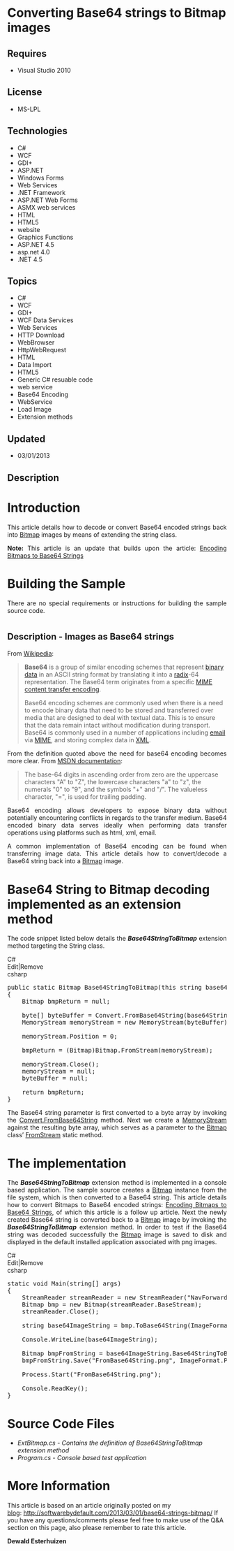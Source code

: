 # Converting Base64 strings to Bitmap images
## Requires
- Visual Studio 2010
## License
- MS-LPL
## Technologies
- C#
- WCF
- GDI+
- ASP.NET
- Windows Forms
- Web Services
- .NET Framework
- ASP.NET Web Forms
- ASMX web services
- HTML
- HTML5
- website
- Graphics Functions
- ASP.NET 4.5
- asp.net 4.0
- .NET 4.5
## Topics
- C#
- WCF
- GDI+
- WCF Data Services
- Web Services
- HTTP Download
- WebBrowser
- HttpWebRequest
- HTML
- Data Import
- HTML5
- Generic C# resuable code
- web service
- Base64 Encoding
- WebService
- Load Image
- Extension methods
## Updated
- 03/01/2013
## Description

<h1>Introduction</h1>
<p style="text-align:justify">This article details how to decode or convert Base64 encoded strings back into
<a title="Bitmap" rel="tag" href="http://msdn.microsoft.com/en-us/library/system.drawing.bitmap.aspx" target="_blank">
Bitmap</a> images by means of extending the string class.</p>
<p style="text-align:justify"><strong>Note:</strong> This article is an update that builds upon the article:
<a href="http://code.msdn.microsoft.com/Encoding-Bitmaps-to-Base64-603248e3" target="_blank">
Encoding Bitmaps to Base64 Strings</a></p>
<h1><span>Building the Sample</span></h1>
<p style="text-align:justify">There are&nbsp;no special requirements or instructions for building the sample source code.</p>
<h1><span style="font-size:20px; font-weight:bold">Description - Images as Base64 strings</span></h1>
<p style="text-align:justify">From <a href="http://en.wikipedia.org/wiki/Base64">
Wikipedia</a>:</p>
<blockquote>
<p><strong>Base64</strong> is a group of similar encoding schemes that represent <a href="http://en.wikipedia.org/wiki/Binary_data">
binary data</a> in an ASCII string format by translating it into a <a href="http://en.wikipedia.org/wiki/Radix">
radix</a>-64 representation. The Base64 term originates from a specific <a href="http://en.wikipedia.org/wiki/MIME#Content-Transfer-Encoding">
MIME content transfer encoding</a>.</p>
<p>Base64 encoding schemes are commonly used when there is a need to encode binary data that need to be stored and transferred over media that are designed to deal with textual data. This is to ensure that the data remain intact without modification during
 transport. Base64 is commonly used in a number of applications including <a href="http://en.wikipedia.org/wiki/Email">
email</a> via <a href="http://en.wikipedia.org/wiki/MIME">MIME</a>, and storing complex data in
<a href="http://en.wikipedia.org/wiki/XML">XML</a>.</p>
</blockquote>
<p style="text-align:justify">From the definition quoted above the need for base64 encoding becomes more clear. From
<a href="http://msdn.microsoft.com/en-us/library/dhx0d524.aspx">MSDN documentation</a>:</p>
<blockquote>
<p>The base-64 digits in ascending order from zero are the uppercase characters &quot;A&quot; to &quot;Z&quot;, the lowercase characters &quot;a&quot; to &quot;z&quot;, the numerals &quot;0&quot; to &quot;9&quot;, and the symbols &quot;&#43;&quot; and &quot;/&quot;. The valueless character, &quot;=&quot;, is used for trailing padding.</p>
</blockquote>
<p style="text-align:justify">Base64 encoding allows developers to expose binary data without potentially encountering conflicts in regards to the transfer medium. Base64 encoded binary data serves ideally when performing data transfer operations using platforms
 such as html, xml, email.</p>
<p style="text-align:justify">A common implementation of Base64 encoding can be found when transferring image data. This article details how to convert/decode a Base64 string back into a
<a href="http://msdn.microsoft.com/en-us/library/system.drawing.bitmap.aspx">Bitmap</a> image.</p>
<h1>Base64 String to Bitmap decoding implemented as an extension method</h1>
<p style="text-align:justify">The code snippet listed below details the <strong><em>Base64StringToBitmap</em></strong> extension method targeting the String class.&nbsp;</p>
<div class="scriptcode">
<div class="pluginEditHolder" pluginCommand="mceScriptCode">
<div class="title"><span>C#</span></div>
<div class="pluginLinkHolder"><span class="pluginEditHolderLink">Edit</span>|<span class="pluginRemoveHolderLink">Remove</span></div>
<span class="hidden">csharp</span>

<div class="preview">
<pre class="csharp"><span class="cs__keyword">public</span>&nbsp;<span class="cs__keyword">static</span>&nbsp;Bitmap&nbsp;Base64StringToBitmap(<span class="cs__keyword">this</span>&nbsp;<span class="cs__keyword">string</span>&nbsp;base64String)&nbsp;
{&nbsp;
&nbsp;&nbsp;&nbsp;&nbsp;Bitmap&nbsp;bmpReturn&nbsp;=&nbsp;<span class="cs__keyword">null</span>;&nbsp;
&nbsp;
&nbsp;&nbsp;&nbsp;&nbsp;<span class="cs__keyword">byte</span>[]&nbsp;byteBuffer&nbsp;=&nbsp;Convert.FromBase64String(base64String);&nbsp;
&nbsp;&nbsp;&nbsp;&nbsp;MemoryStream&nbsp;memoryStream&nbsp;=&nbsp;<span class="cs__keyword">new</span>&nbsp;MemoryStream(byteBuffer);&nbsp;
&nbsp;
&nbsp;&nbsp;&nbsp;&nbsp;memoryStream.Position&nbsp;=&nbsp;<span class="cs__number">0</span>;&nbsp;
&nbsp;
&nbsp;&nbsp;&nbsp;&nbsp;bmpReturn&nbsp;=&nbsp;(Bitmap)Bitmap.FromStream(memoryStream);&nbsp;
&nbsp;
&nbsp;&nbsp;&nbsp;&nbsp;memoryStream.Close();&nbsp;
&nbsp;&nbsp;&nbsp;&nbsp;memoryStream&nbsp;=&nbsp;<span class="cs__keyword">null</span>;&nbsp;
&nbsp;&nbsp;&nbsp;&nbsp;byteBuffer&nbsp;=&nbsp;<span class="cs__keyword">null</span>;&nbsp;
&nbsp;
&nbsp;&nbsp;&nbsp;&nbsp;<span class="cs__keyword">return</span>&nbsp;bmpReturn;&nbsp;
}</pre>
</div>
</div>
</div>
<p style="text-align:justify"><span>The Base64 string parameter is first converted to a byte array by invoking the
<a title="Convert.FromBase64String" rel="tag" href="http://msdn.microsoft.com/en-us/library/system.convert.frombase64string.aspx" target="_blank">
Convert.FromBase64String</a> method. Next we create a <a title="MemoryStream" rel="tag" href="http://msdn.microsoft.com/en-us/library/system.io.memorystream.aspx" target="_blank">
MemoryStream</a> against the resulting byte array, which serves as a parameter to the
<a title="Bitmap" rel="tag" href="http://msdn.microsoft.com/en-us/library/system.drawing.bitmap.aspx" target="_blank">
Bitmap</a> class&rsquo; <a title="FromStream" rel="tag" href="http://msdn.microsoft.com/en-us/library/windows/desktop/ms536294(v=vs.85).aspx" target="_blank">
FromStream</a> static method.</span></p>
<h1><span>The implementation</span></h1>
<p style="text-align:justify"><span>The <strong><em>Base64StringToBitmap</em></strong> extension method is implemented in a console based application. The sample source creates a
<a title="Bitmap" rel="tag" href="http://msdn.microsoft.com/en-us/library/system.drawing.bitmap.aspx" target="_blank">
Bitmap</a> instance from the file system, which is then converted to a Base64 string. This article details how to convert Bitmaps to Base64 encoded strings:
<a href="http://code.msdn.microsoft.com/Encoding-Bitmaps-to-Base64-603248e3" target="_blank">
Encoding Bitmaps to Base64 Strings</a>, of which this article is a follow up article. Next the newly created Base64 string is converted back to a
<a title="Bitmap" rel="tag" href="http://msdn.microsoft.com/en-us/library/system.drawing.bitmap.aspx" target="_blank">
Bitmap</a> image by invoking the <strong><em>Base64StringToBitmap</em></strong> extension method. In order to test if the Base64 string was decoded successfully the
<a title="Bitmap" rel="tag" href="http://msdn.microsoft.com/en-us/library/system.drawing.bitmap.aspx" target="_blank">
Bitmap</a> image is saved to disk and displayed in the default installed application associated with png images.</span></p>
<div><span>
<div class="scriptcode">
<div class="pluginEditHolder" pluginCommand="mceScriptCode">
<div class="title"><span>C#</span></div>
<div class="pluginLinkHolder"><span class="pluginEditHolderLink">Edit</span>|<span class="pluginRemoveHolderLink">Remove</span></div>
<span class="hidden">csharp</span>

<div class="preview">
<pre class="csharp"><span class="cs__keyword">static</span>&nbsp;<span class="cs__keyword">void</span>&nbsp;Main(<span class="cs__keyword">string</span>[]&nbsp;args)&nbsp;
{&nbsp;
&nbsp;&nbsp;&nbsp;&nbsp;StreamReader&nbsp;streamReader&nbsp;=&nbsp;<span class="cs__keyword">new</span>&nbsp;StreamReader(<span class="cs__string">&quot;NavForward.png&quot;</span>);&nbsp;
&nbsp;&nbsp;&nbsp;&nbsp;Bitmap&nbsp;bmp&nbsp;=&nbsp;<span class="cs__keyword">new</span>&nbsp;Bitmap(streamReader.BaseStream);&nbsp;
&nbsp;&nbsp;&nbsp;&nbsp;streamReader.Close();&nbsp;
&nbsp;
&nbsp;&nbsp;&nbsp;&nbsp;<span class="cs__keyword">string</span>&nbsp;base64ImageString&nbsp;=&nbsp;bmp.ToBase64String(ImageFormat.Png);&nbsp;
&nbsp;
&nbsp;&nbsp;&nbsp;&nbsp;Console.WriteLine(base64ImageString);&nbsp;
&nbsp;
&nbsp;&nbsp;&nbsp;&nbsp;Bitmap&nbsp;bmpFromString&nbsp;=&nbsp;base64ImageString.Base64StringToBitmap();&nbsp;
&nbsp;&nbsp;&nbsp;&nbsp;bmpFromString.Save(<span class="cs__string">&quot;FromBase64String.png&quot;</span>,&nbsp;ImageFormat.Png);&nbsp;
&nbsp;
&nbsp;&nbsp;&nbsp;&nbsp;Process.Start(<span class="cs__string">&quot;FromBase64String.png&quot;</span>);&nbsp;
&nbsp;
&nbsp;&nbsp;&nbsp;&nbsp;Console.ReadKey();&nbsp;
}</pre>
</div>
</div>
</div>
</span></div>
<h1><span>Source Code Files</span></h1>
<ul>
<li><em>ExtBitmap.cs - Contains the definition of Base64StringToBitmap extension method</em>
</li><li><em><em>Program.cs - Console based test application</em></em> </li></ul>
<h1>More Information</h1>
<div>
<p class="paragraphStyle">This article is based on an article originally posted on my
<a href="http://softwarebydefault.com">blog</a>:&nbsp;<a href="http://softwarebydefault.com/2013/03/01/base64-strings-bitmap/">http://softwarebydefault.com/2013/03/01/base64-strings-bitmap/</a> If you have any questions/comments please feel free to make use
 of the Q&amp;A section on this page, also please remember to rate this article.</p>
<strong>Dewald Esterhuizen</strong></div>

